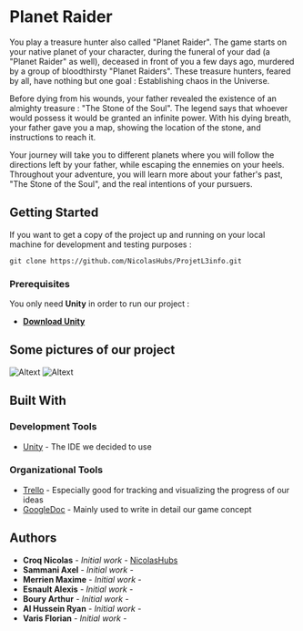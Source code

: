 # Planet Raider

You play a treasure hunter also called "Planet Raider". The game starts on your native planet of your character, 
	during the funeral of your dad (a "Planet Raider" as well), deceased in front of you a few days ago, 
	murdered by a group of bloodthirsty "Planet Raiders".
	These treasure hunters, feared by all, have nothing but one goal : Establishing chaos in the Universe.

Before dying from his wounds, your father revealed the existence of an almighty treasure : "The Stone of the Soul". 
	The legend says that whoever would possess it would be granted an infinite power. 
	With his dying breath, your father gave you a map, showing the location of the stone, and instructions to reach it.
	
Your journey will take you to different planets where you will follow the directions left by your father, 
	while escaping the ennemies on your heels. 
	Throughout your adventure, you will learn more about your father's past, "The Stone of the Soul",
	and the real intentions of your pursuers.

## Getting Started

If you want to get a copy of the project up and running on your local machine for development and testing purposes :

```
git clone https://github.com/NicolasHubs/ProjetL3info.git
```

### Prerequisites

You only need **Unity** in order to run our project :

* [**Download Unity**](https://store.unity.com/)

## Some pictures of our project

![Altext]("http://zupimages.net/viewer.php?id=18/25/xb1g.png")
![Altext]("http://zupimages.net/viewer.php?id=18/25/6pf3.png")

## Built With

### Development Tools

* [Unity](https://unity3d.com/fr) - The IDE we decided to use

### Organizational Tools

* [Trello](https://trello.com/) - Especially good for tracking and visualizing the progress of our ideas
* [GoogleDoc](https://unity3d.com/fr) - Mainly used to write in detail our game concept

## Authors

* **Croq Nicolas** - *Initial work* - [NicolasHubs](https://github.com/NicolasHubs)
* **Sammani Axel** - *Initial work* -
* **Merrien Maxime** - *Initial work* -
* **Esnault Alexis** - *Initial work* -
* **Boury Arthur** - *Initial work* -
* **Al Hussein Ryan** - *Initial work* -
* **Varis Florian** - *Initial work* -


